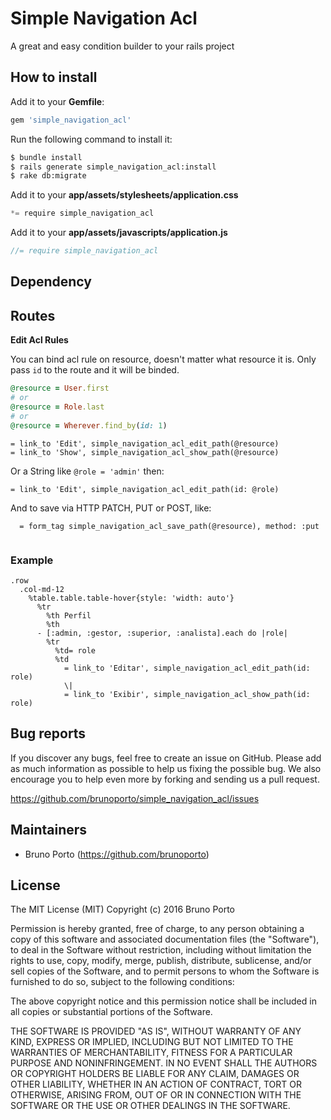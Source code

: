 # Simple Navigation Acl 

A great and easy condition builder to your rails project

## How to install

Add it to your **Gemfile**: 
```ruby
gem 'simple_navigation_acl'
```

Run the following command to install it:
```sh
$ bundle install
$ rails generate simple_navigation_acl:install
$ rake db:migrate
```

Add it to your **app/assets/stylesheets/application.css**
```js
*= require simple_navigation_acl
```

Add it to your **app/assets/javascripts/application.js**
```js
//= require simple_navigation_acl
```

## Dependency


## Routes

**Edit Acl Rules**

You can bind acl rule on resource, doesn't matter what resource it is.
Only pass `id` to the route and it will be binded.

```ruby
@resource = User.first
# or
@resource = Role.last
# or
@resource = Wherever.find_by(id: 1)
```

```haml
= link_to 'Edit', simple_navigation_acl_edit_path(@resource)
= link_to 'Show', simple_navigation_acl_show_path(@resource)
```

Or a String like `@role = 'admin'` then:
```haml
= link_to 'Edit', simple_navigation_acl_edit_path(id: @role)
```

And to save via HTTP PATCH, PUT or POST, like:
```haml
  = form_tag simple_navigation_acl_save_path(@resource), method: :put
    
```

### Example

```haml
.row
  .col-md-12
    %table.table.table-hover{style: 'width: auto'}
      %tr
        %th Perfil
        %th
      - [:admin, :gestor, :superior, :analista].each do |role|
        %tr
          %td= role
          %td
            = link_to 'Editar', simple_navigation_acl_edit_path(id: role)
            \|
            = link_to 'Exibir', simple_navigation_acl_show_path(id: role)
```

## Bug reports

If you discover any bugs, feel free to create an issue on GitHub. Please add as much information as
possible to help us fixing the possible bug. We also encourage you to help even more by forking and
sending us a pull request.

https://github.com/brunoporto/simple_navigation_acl/issues

## Maintainers

* Bruno Porto (https://github.com/brunoporto)

## License

The MIT License (MIT)
Copyright (c) 2016 Bruno Porto

Permission is hereby granted, free of charge, to any person obtaining a copy of this software and associated documentation files (the "Software"), to deal in the Software without restriction, including without limitation the rights to use, copy, modify, merge, publish, distribute, sublicense, and/or sell copies of the Software, and to permit persons to whom the Software is furnished to do so, subject to the following conditions:

The above copyright notice and this permission notice shall be included in all copies or substantial portions of the Software.

THE SOFTWARE IS PROVIDED "AS IS", WITHOUT WARRANTY OF ANY KIND, EXPRESS OR IMPLIED, INCLUDING BUT NOT LIMITED TO THE WARRANTIES OF MERCHANTABILITY, FITNESS FOR A PARTICULAR PURPOSE AND NONINFRINGEMENT. IN NO EVENT SHALL THE AUTHORS OR COPYRIGHT HOLDERS BE LIABLE FOR ANY CLAIM, DAMAGES OR OTHER LIABILITY, WHETHER IN AN ACTION OF CONTRACT, TORT OR OTHERWISE, ARISING FROM, OUT OF OR IN CONNECTION WITH THE SOFTWARE OR THE USE OR OTHER DEALINGS IN THE SOFTWARE.